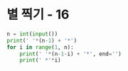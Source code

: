 # 별 찍기 - 16

```python
n = int(input())
print(' '*(n-1) + '*')
for i in range(1, n):
    print(' '*(n-1-i) + '*', end='')
    print(' *'*i)
    
```

